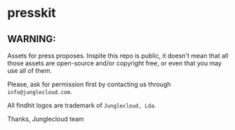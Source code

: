 presskit
========

## WARNING:
Assets for press proposes. Inspite this repo is public, it doesn't mean that all those assets are open-source and/or copyright free, or even that you may use all of them.

Please, ask for permission first by contacting us through `info@junglecloud.com`.

All findhit logos are trademark of `Junglecloud, Lda`.

Thanks,
Junglecloud team
